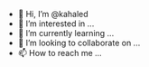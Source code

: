 - 👋 Hi, I’m @kahaled
- 👀 I’m interested in ...
- 🌱 I’m currently learning ...
- 💞️ I’m looking to collaborate on ...
- 📫 How to reach me ...

<!---
kahaled/kahaled is a ✨ special ✨ repository because its `README.md` (this file) appears on your GitHub profile.
You can click the Preview link to take a look at your changes.
--->
